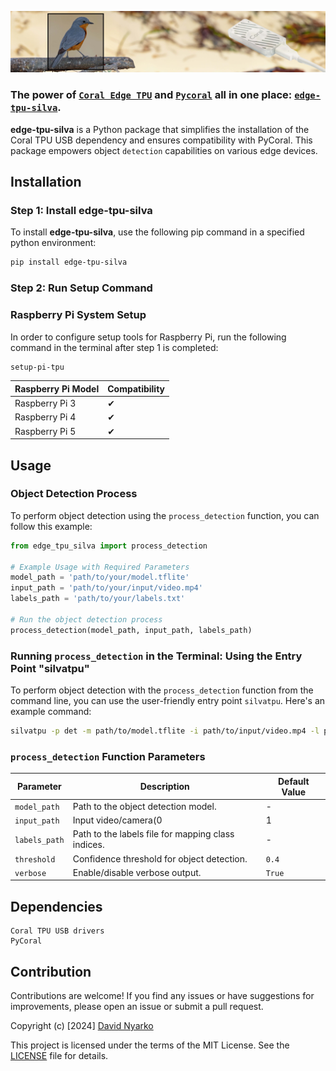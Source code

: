 <p align="center">
  <img src="asset/images/edge-tpu-silva-banner.jpg" alt="edge-tpu-silva">
</p>

### The power of [`Coral Edge TPU`](https://coral.ai/docs/accelerator/get-started/#requirements) and [`Pycoral`](https://github.com/google-coral/pycoral) all in one place: [`edge-tpu-silva`](https://pypi.org/project/edge-tpu-silva/).

**edge-tpu-silva** is a Python package that simplifies the installation of the Coral TPU USB dependency and ensures compatibility with PyCoral. This package empowers object `detection` capabilities on various edge devices.


## Installation


### Step 1: Install edge-tpu-silva

To install **edge-tpu-silva**, use the following pip command in a specified python environment:

```bash
pip install edge-tpu-silva

```


### Step 2: Run Setup Command


### Raspberry Pi System Setup

In order to configure setup tools for Raspberry Pi, run the following command in the terminal after step 1 is completed:

```bash
setup-pi-tpu
```


| Raspberry Pi Model | Compatibility |
| ------------------- | -------------- |
| Raspberry Pi 3      | ✔              |
| Raspberry Pi 4      | ✔              |
| Raspberry Pi 5      | ✔              |



## Usage

### Object Detection Process

To perform object detection using the `process_detection` function, you can follow this example:

```python
from edge_tpu_silva import process_detection

# Example Usage with Required Parameters
model_path = 'path/to/your/model.tflite'
input_path = 'path/to/your/input/video.mp4'
labels_path = 'path/to/your/labels.txt'

# Run the object detection process
process_detection(model_path, input_path, labels_path)
```

### Running `process_detection` in the Terminal: Using the Entry Point "silvatpu"

To perform object detection with the `process_detection` function from the command line, you can use the user-friendly entry point `silvatpu`. Here's an example command:

```bash
silvatpu -p det -m path/to/model.tflite -i path/to/input/video.mp4 -l path/to/labels.txt -t 0.5 -v True
```


### `process_detection` Function Parameters

| Parameter      | Description                                        | Default Value |
| --------------- | -------------------------------------------------- | ------------- |
| `model_path`    | Path to the object detection model.                | -             |
| `input_path`    | Input video/camera(0|1|2) or Iamge for detection.    | -             |
| `labels_path`   | Path to the labels file for mapping class indices. | -             |
| `threshold`     | Confidence threshold for object detection.         | `0.4`         |
| `verbose`       | Enable/disable verbose output.                     | `True`        |


## Dependencies

    Coral TPU USB drivers
    PyCoral

## Contribution
Contributions are welcome! If you find any issues or have suggestions for improvements, please open an issue or submit a pull request.

Copyright (c) [2024] [David Nyarko](https://github.com/DAVIDNYARKO123)

This project is licensed under the terms of the MIT License. See the [LICENSE](asset/mit/license) file for details.


